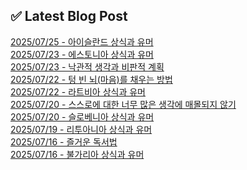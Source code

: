 
## ✅ Latest Blog Post
 
[2025/07/25 - 아이슬란드 상식과 유머](https://3hongstore.tistory.com/372) <br/>
[2025/07/23 - 에스토니아 상식과 유머](https://3hongstore.tistory.com/371) <br/>
[2025/07/23 - 낙관적 생각과 비판적 계획](https://3hongstore.tistory.com/370) <br/>
[2025/07/22 - 텅 빈 뇌(마음)를 채우는 방법](https://3hongstore.tistory.com/369) <br/>
[2025/07/22 - 라트비아 상식과 유머](https://3hongstore.tistory.com/368) <br/>
[2025/07/20 - 스스로에 대한 너무 많은 생각에 매몰되지 않기](https://3hongstore.tistory.com/367) <br/>
[2025/07/20 - 슬로베니아 상식과 유머](https://3hongstore.tistory.com/366) <br/>
[2025/07/19 - 리투아니아 상식과 유머](https://3hongstore.tistory.com/365) <br/>
[2025/07/16 - 즐거운 독서법](https://3hongstore.tistory.com/364) <br/>
[2025/07/16 - 불가리아 상식과 유머](https://3hongstore.tistory.com/363) <br/>
